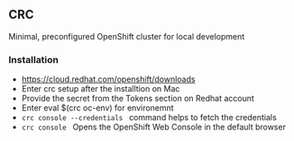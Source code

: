 ## CRC
Minimal, preconfigured OpenShift cluster for local development
### Installation
* https://cloud.redhat.com/openshift/downloads
* Enter crc setup after the installtion on Mac
* Provide the secret from the Tokens section on Redhat account
* Enter eval $(crc oc-env) for environemnt 
* ```crc console --credentials ``` command helps to fetch the credentials
* ```crc console ``` Opens the OpenShift Web Console in the default browser
